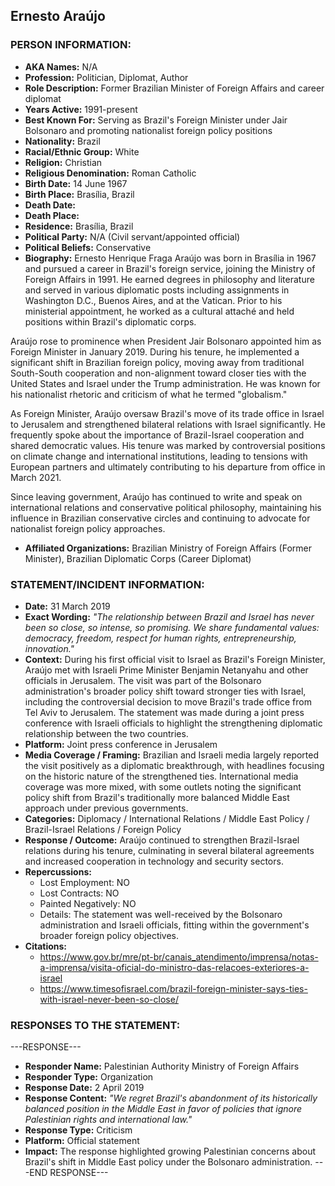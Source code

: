 ## Ernesto Araújo

### PERSON INFORMATION:

- **AKA Names:** N/A
- **Profession:** Politician, Diplomat, Author
- **Role Description:** Former Brazilian Minister of Foreign Affairs and career diplomat
- **Years Active:** 1991-present
- **Best Known For:** Serving as Brazil's Foreign Minister under Jair Bolsonaro and promoting nationalist foreign policy positions
- **Nationality:** Brazil
- **Racial/Ethnic Group:** White
- **Religion:** Christian
- **Religious Denomination:** Roman Catholic
- **Birth Date:** 14 June 1967
- **Birth Place:** Brasília, Brazil
- **Death Date:** 
- **Death Place:** 
- **Residence:** Brasília, Brazil
- **Political Party:** N/A (Civil servant/appointed official)
- **Political Beliefs:** Conservative
- **Biography:** Ernesto Henrique Fraga Araújo was born in Brasília in 1967 and pursued a career in Brazil's foreign service, joining the Ministry of Foreign Affairs in 1991. He earned degrees in philosophy and literature and served in various diplomatic posts including assignments in Washington D.C., Buenos Aires, and at the Vatican. Prior to his ministerial appointment, he worked as a cultural attaché and held positions within Brazil's diplomatic corps.

Araújo rose to prominence when President Jair Bolsonaro appointed him as Foreign Minister in January 2019. During his tenure, he implemented a significant shift in Brazilian foreign policy, moving away from traditional South-South cooperation and non-alignment toward closer ties with the United States and Israel under the Trump administration. He was known for his nationalist rhetoric and criticism of what he termed "globalism."

As Foreign Minister, Araújo oversaw Brazil's move of its trade office in Israel to Jerusalem and strengthened bilateral relations with Israel significantly. He frequently spoke about the importance of Brazil-Israel cooperation and shared democratic values. His tenure was marked by controversial positions on climate change and international institutions, leading to tensions with European partners and ultimately contributing to his departure from office in March 2021.

Since leaving government, Araújo has continued to write and speak on international relations and conservative political philosophy, maintaining his influence in Brazilian conservative circles and continuing to advocate for nationalist foreign policy approaches.

- **Affiliated Organizations:** Brazilian Ministry of Foreign Affairs (Former Minister), Brazilian Diplomatic Corps (Career Diplomat)

### STATEMENT/INCIDENT INFORMATION:
- **Date:** 31 March 2019
- **Exact Wording:** *"The relationship between Brazil and Israel has never been so close, so intense, so promising. We share fundamental values: democracy, freedom, respect for human rights, entrepreneurship, innovation."*
- **Context:** During his first official visit to Israel as Brazil's Foreign Minister, Araújo met with Israeli Prime Minister Benjamin Netanyahu and other officials in Jerusalem. The visit was part of the Bolsonaro administration's broader policy shift toward stronger ties with Israel, including the controversial decision to move Brazil's trade office from Tel Aviv to Jerusalem. The statement was made during a joint press conference with Israeli officials to highlight the strengthening diplomatic relationship between the two countries.
- **Platform:** Joint press conference in Jerusalem
- **Media Coverage / Framing:** Brazilian and Israeli media largely reported the visit positively as a diplomatic breakthrough, with headlines focusing on the historic nature of the strengthened ties. International media coverage was more mixed, with some outlets noting the significant policy shift from Brazil's traditionally more balanced Middle East approach under previous governments.
- **Categories:** Diplomacy / International Relations / Middle East Policy / Brazil-Israel Relations / Foreign Policy
- **Response / Outcome:** Araújo continued to strengthen Brazil-Israel relations during his tenure, culminating in several bilateral agreements and increased cooperation in technology and security sectors.
- **Repercussions:**
  - Lost Employment: NO
  - Lost Contracts: NO  
  - Painted Negatively: NO
  - Details: The statement was well-received by the Bolsonaro administration and Israeli officials, fitting within the government's broader foreign policy objectives.
- **Citations:** 
  - https://www.gov.br/mre/pt-br/canais_atendimento/imprensa/notas-a-imprensa/visita-oficial-do-ministro-das-relacoes-exteriores-a-israel
  - https://www.timesofisrael.com/brazil-foreign-minister-says-ties-with-israel-never-been-so-close/

### RESPONSES TO THE STATEMENT:

---RESPONSE---
- **Responder Name:** Palestinian Authority Ministry of Foreign Affairs
- **Responder Type:** Organization
- **Response Date:** 2 April 2019
- **Response Content:** *"We regret Brazil's abandonment of its historically balanced position in the Middle East in favor of policies that ignore Palestinian rights and international law."*
- **Response Type:** Criticism
- **Platform:** Official statement
- **Impact:** The response highlighted growing Palestinian concerns about Brazil's shift in Middle East policy under the Bolsonaro administration.
---END RESPONSE---